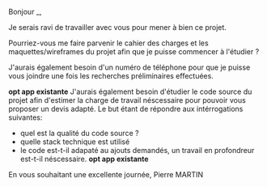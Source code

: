 Bonjour _,

Je serais ravi de travailler avec vous pour mener à bien ce projet.

Pourriez-vous me faire parvenir le cahier des charges et les maquettes/wireframes du projet afin que je puisse commencer à l'étudier ?

J'aurais également besoin d'un numéro de téléphone pour que je puisse vous joindre une fois les recherches préliminaires effectuées.

**opt app existante**
J'aurais également besoin d'étudier le code source du projet afin d'estimer la charge de travail néscessaire pour pouvoir vous proposer un devis adapté.
Le but étant de répondre aux intérrogations suivantes:
- quel est la qualité du code source ?
- quelle stack technique est utilisé
- le code est-t-il adapaté au ajouts demandés, un travail en profondreur est-t-il néscessaire.
**opt app existante**

En vous souhaitant une excellente journée,
Pierre MARTIN